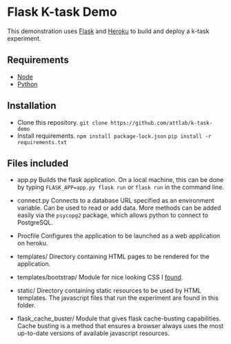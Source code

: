 # Flask K-task Demo

This demonstration uses [Flask](https://pypi.org/project/Flask/) and [Heroku](https://www.heroku.com/home) to build and deploy a k-task experiment. 

## Requirements

- [Node](https://nodejs.org/en/download/)
- [Python](https://www.python.org/downloads/)

## Installation

- Clone this repository. 
	`git clone https://github.com/attlab/k-task-demo`
- Install requirements.
	`npm install package-lock.json`
	`pip install -r requirements.txt`

## Files included

- app.py
	Builds the flask application. On a local machine, this can be done by typing `FLASK_APP=app.py flask run` or `flask run` in the command line. 

- connect.py
	Connects to a database URL specified as an environment variable. Can be used to read or add data. More methods can be added easily via the `psycopg2` package, which allows python to connect to PostgreSQL.

- Procfile
	Configures the application to be launched as a web application on heroku. 

- templates/
	Directory containing HTML pages to be rendered for the application. 

- templates/bootstrap/
	Module for nice looking CSS I [found](https://getbootstrap.com/).

- static/
	Directory containing static resources to be used by HTML templates. The javascript files that run the experiment are found in this folder.

- flask_cache_buster/
	Module that gives flask cache-busting capabilities. Cache busting is a method that ensures a browser always uses the most up-to-date versions of available javascript resources. 


